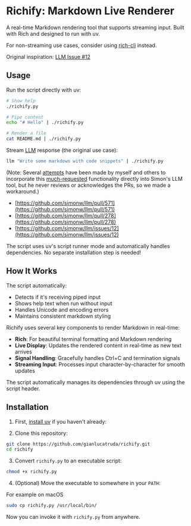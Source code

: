 # Richify: Markdown Live Renderer

A real-time Markdown rendering tool that supports streaming input. 
Built with Rich and designed to run with uv.

For non-streaming use cases, consider using [rich-cli](https://github.com/Textualize/rich-cli/) instead.

Original inspiration: [LLM Issue #12](https://github.com/simonw/llm/issues/12#issuecomment-2558147310)

## Usage

Run the script directly with uv:
```bash
# Show help
./richify.py

# Pipe content
echo "# Hello" | ./richify.py

# Render a file
cat README.md | ./richify.py
```

Stream [LLM](https://github.com/simonw/llm) response (the original use case):

```bash
llm "Write some markdown with code snippets" | ./richify.py
```

(Note: Several [attempts](https://github.com/simonw/llm/pulls?q=is%3Apr+rich) have been made by myself and others to incorporate this [much-requested](https://github.com/simonw/llm/issues/12) functionality directly into Simon's LLM tool, but he never reviews or acknowledges the PRs, so we made a workaround.)

- [https://github.com/simonw/llm/pull/571](https://github.com/simonw/llm/pull/571)
- [https://github.com/simonw/llm/pull/278](https://github.com/simonw/llm/pull/278) 
- [https://github.com/simonw/llm/issues/12](https://github.com/simonw/llm/issues/12)

The script uses uv's script runner mode and automatically handles dependencies. No separate installation step is needed!

## How It Works

The script automatically:
- Detects if it's receiving piped input
- Shows help text when run without input
- Handles Unicode and encoding errors
- Maintains consistent markdown styling

Richify uses several key components to render Markdown in real-time:

- **Rich**: For beautiful terminal formatting and Markdown rendering
- **Live Display**: Updates the rendered content in real-time as new text arrives
- **Signal Handling**: Gracefully handles Ctrl+C and termination signals
- **Streaming Input**: Processes input character-by-character for smooth updates

The script automatically manages its dependencies through uv using the script header.

## Installation

1. First, [install uv](https://docs.astral.sh/uv/getting-started/installation/) if you haven't already:

2. Clone this repository:
```bash
git clone https://github.com/gianlucatruda/richify.git
cd richify
```

3. Convert `richify.py` to an executable script:
```bash
chmod +x richify.py
```

4. (Optional) Move the executable to somewhere in your `PATH`:

For example on macOS 

```bash
sudo cp richify.py /usr/local/bin/
```

Now you can invoke it with `richify.py` from anywhere.

